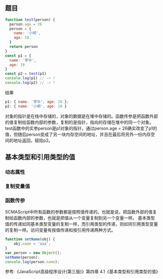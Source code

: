 ## 题目
```js
function test(person) {
  person.age = 26
  person = {
    name: '小明',
    age: 18
  }
  return person
}
const p1 = {
  name: '李华',
  age: 19
}
const p2 = test(p1)
console.log(p1) // -> ?
console.log(p2) // -> ?
```
结果
```js
p1: { name: '李华', age: 26 };
p2: { name: '小明', age: 18 }
```
对象的指针是在栈中存储的，对象的数据是在堆中存储的。函数传参是把函数外部的值复制给函数内部的参数，复制的是指针，指向的存储在堆中的同一个对象。
test函数中的实参person是p1对象的指针，通过person.age = 26确实改变了p1的值，但随后person变成了另一块内存空间的地址，并且在最后将另外一份内存空间的地址返回，赋给p2。
## 基本类型和引用类型的值
### 动态属性
### 复制变量值
### 函数传参
SCMAScript中所有函数的参数都是按照值传递的。也就是说，把函数外部的值复制给函数内部的参数，也就是把值从一个变量复制到另一个变量一样。
基本类型值的传递如同基本类型变量的复制一样，而引用类型的传递，则如同引用类型变量的复制一样。访问变量有按值传递和按引用传递两种方式。

```js
function setName(obj) {
    obj.name = 'aaa';
}
var person = new Object();
setName(person);
console.log(person.name);
```

参考:《JavaScript高级程序设计(第三版)》第四章 4.1《基本类型和引用类型的值》





